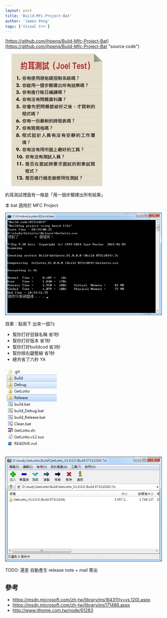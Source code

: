 ```yaml
---
layout: post
title: 'Build-Mfc-Project-Bat'
author: 'James Peng'
tags: ['Visual C++']
---
```




[https://github.com/jhpeng/Build-Mfc-Project-Bat](https://github.com/jhpeng/Build-Mfc-Project-Bat "source code")


![](..\images\2015-07-31-BuildMfcProjectBat\KZDJXNz.jpg)

約耳測試裡面有一條是「用一個步驟建出所有結果」

本 bat 適用於 MFC Project

![](..\images\2015-07-31-BuildMfcProjectBat\QllyvVX.png)

效果：點兩下 出來一個7z

- 幫你打好目錄名稱 省1秒
- 幫你打好版本 省1秒
- 幫你打好buildcod 省3秒
- 幫你按右鍵壓縮 省1秒
- 總共省了六秒 YA


![](..\images\2015-07-31-BuildMfcProjectBat\hudO0Sb.png)

![](..\images\2015-07-31-BuildMfcProjectBat\RZsirS0.png)


TODO: 還差 自動產生 release note + mail 寄出

## 參考 ##
- https://msdn.microsoft.com/zh-tw/library/ms164311(v=vs.120).aspx
- https://msdn.microsoft.com/zh-tw/library/ms171486.aspx
- http://www.ithome.com.tw/node/61283
